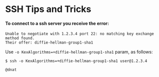 # SSH Tips and Tricks

#### To connect to a ssh server you receive the error:
```
Unable to negotiate with 1.2.3.4 port 22: no matching key exchange method found. 
Their offer: diffie-hellman-group1-sha1
```
Use `-o KexAlgorithms=+diffie-hellman-group1-sha1` param, as follows:
```
$ ssh -o KexAlgorithms=+diffie-hellman-group1-sha1 user@1.2.3.4
```

``` 
@dnat
```

